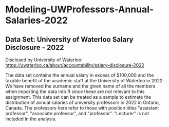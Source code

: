 # Modeling-UWProfessors-Annual-Salaries-2022

## Data Set: University of Waterloo Salary Disclosure - 2022

Disclosed by University of Waterloo:
<https://uwaterloo.ca/about/accountability/salary-disclosure-2022>

The data set contains the annual salary in excess of \$100,000 and the
taxable benefit of the academic staff at the University of Waterloo in
2022. We have removed the surname and the given name of all the members
when importing the data into R since these are not relevant to this
assignment. This data set can be treated as a sample to estimate the
distribution of annual salaries of university professors in 2022 in
Ontario, Canada. The professors here refer to those with position titles
"assistant professor", "associate professor", and "professor".
"Lecturer" is not included in the analysis.
